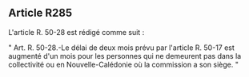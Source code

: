 Article R285
----
L'article R. 50-28 est rédigé comme suit :

" Art. R. 50-28.-Le délai de deux mois prévu par l'article R. 50-17 est augmenté
d'un mois pour les personnes qui ne demeurent pas dans la collectivité ou en
Nouvelle-Calédonie où la commission a son siège. "
